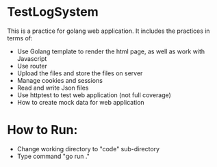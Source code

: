 # TestLogSystem
This is a practice for golang web application. It includes the practices in terms of:
- Use Golang template to render the html page, as well as work with Javascript
- Use router
- Upload the files and store the files on server
- Manage cookies and sessions
- Read and write Json files
- Use httptest to test web application (not full coverage)
- How to create mock data for web application

# How to Run:
- Change working directory to "code" sub-directory
- Type command "go run ."
